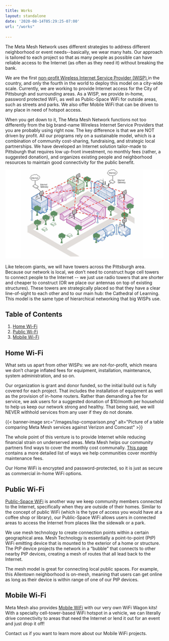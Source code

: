 ```yaml
---
title: Works
layout: standalone
date: '2020-08-14T05:29:25-07:00'
url: "/works"

---
```

The Meta Mesh Network uses different strategies to address different neighborhood or event needs--basically, we wear many hats. Our approach is tailored to each project so that as many people as possible can have reliable access to the Internet (as often as they need it) without breaking the bank.

We are the first [non-profit Wireless Internet Service Provider (WISP) ](https://drive.google.com/file/d/1MqlShg2MBLqEZrshW4abtwngmZdELNq9/view?usp=sharing)in the country, and only the fourth in the world to deploy this model on a city-wide scale. Currently, we are working to provide Internet access for the City of Pittsburgh and surrounding areas. As a WISP, we provide in-home, password protected WiFi, as well as Public-Space WiFi for outside areas, such as streets and parks. We also offer Mobile WiFi that can be driven to any place in need of hotspot access.

When you get down to it, The Meta Mesh Network functions not too differently from the big brand-name Wireless Internet Service Providers that you are probably using right now. The key difference is that we are NOT driven by profit. All our programs rely on a sustainable model, which is a combination of community cost-sharing, fundraising, and strategic local partnerships. We have developed an Internet solution tailor-made to Pittsburgh that requires low up-front investment, no monthly fees (rather, a suggested donation), and organizes existing people and neighborhood resources to maintain good connectivity for the public benefit.

![](/images/internet.png)

Like telecom giants, we will have towers across the Pittsburgh area. Because our network is local, we don’t need to construct huge cell towers to connect people to the Internet -- we just use radio towers that are shorter and cheaper to construct (OR we place our antennas on top of existing structures). These towers are strategically placed so that they have a clear line-of-sight to each other and to our main hub: the Cathedral of Learning. This model is the same type of hierarchical networking that big WISPs use.

## Table of Contents

1. [Home Wi-Fi](#home-wi-fi)
2. [Public Wi-Fi](#public-wi-fi)
3. [Mobile Wi-Fi](#mobile-wi-fi)

## Home Wi-Fi

What sets us apart from other WISPs: we are not-for-profit, which means we don’t charge inflated fees for equipment, installation, maintenance, system administration, and so on.

Our organization is grant and donor funded, so the initial build out is fully covered for each project. That includes the installation of equipment as well as the provision of in-home routers. Rather than demanding a fee for service, we ask users for a suggested donation of $10/month per household to help us keep our network strong and healthy. That being said, we will NEVER withhold services from any user if they do not donate.

<!--
Forestry doesn't support tables yet, and this table is strutured in such a way that it
would be very tedious to write out. Instead, we'll just publish a screenshot.
\-->
{{< banner-image src="/images/isp-comparison.png" alt="Picture of a table comparing Meta Mesh services against Verizon and Comcast" >}}

The whole point of this venture is to provide Internet while reducing financial strain on underserved areas. Meta Mesh helps our community partners find ways to cover the monthly cost communally. [This page](https://drive.google.com/file/d/1cP9_ZUdOomZx-FlmuC0weh0V2gCRi9S3/view?usp=sharing) contains a more detailed list of ways we help communities cover monthly maintenance fees.

Our Home WiFi is encrypted and password-protected, so it is just as secure as commercial in-home WiFi options.

## Public Wi-Fi

[Public-Space WiFi](https://drive.google.com/file/d/1GQ-a4Q_cPsBG5D0HnYGyKAUbukcZA3Ls/view?usp=sharing) is another way we keep community members connected to the Internet, specifically when they are outside of their homes. Similar to the concept of public WiFi (which is the type of access you would have at a coffee shop or library), our Public-Space WiFi allows users in connected areas to access the Internet from places like the sidewalk or a park.

We use mesh technology to create connection points within a certain geographical area. Mesh Technology is essentially a point-to-point (PtP) WiFi emitting device that is mounted to the exterior of a home or structure. The PtP device projects the network in a “bubble” that connects to other nearby PtP devices, creating a mesh of routes that all lead back to the Internet.

The mesh model is great for connecting local public spaces. For example, this Allentown neighborhood is on-mesh, meaning that users can get online as long as their device is within range of one of our PtP devices.

## Mobile Wi-Fi

Meta Mesh also provides [Mobile WiFi](https://drive.google.com/file/d/1tzZRpKhaaa1hfgowOzk9ITBj2myOaGu5/view?usp=sharing) with our very own WiFi Wagon kits! With a specialty cell-tower-based WiFi hotspot in a vehicle, we can literally drive connectivity to areas that need the Internet or lend it out for an event and just drop it off!

Contact us if you want to learn more about our Mobile WiFi projects.